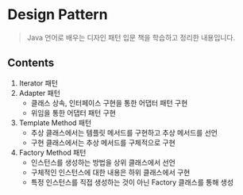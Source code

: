 # Design Pattern
> Java 언어로 배우는 디자인 패턴 입문 책을 학습하고 정리한 내용입니다.

## Contents
1. Iterator 패턴
2. Adapter 패턴
    - 클래스 상속, 인터페이스 구현을 통한 어댑터 패턴 구현
    - 위임을 통한 어댑터 패턴 구현
3. Template Method 패턴
    - 추상 클래스에서는 템플릿 메서드를 구현하고 추상 메서드를 선언
    - 구현 클래스에서는 추상 메서드를 구체적으로 구현
4. Factory Method 패턴
    - 인스턴스를 생성하는 방법을 상위 클래스에서 선언
    - 구체적인 인스턴스에 대한 내용은 하위 클래스에서 구현
    - 특정 인스턴스를 직접 생성하는 것이 아닌 Factory 클래스를 통해 생성